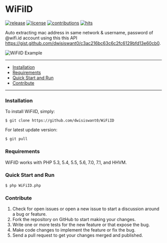 # WiFiID

[![release](https://img.shields.io/github/release/dwisiswant0/WiFiID.svg)](https://github.com/dwisiswant0/WiFiID/releases/)
[![license](https://img.shields.io/github/license/dwisiswant0/WiFiID.svg)](https://github.com/dwisiswant0/WiFiID/blob/master/LICENSE)
[![contributions](https://img.shields.io/badge/contributions-welcome-brightgreen.svg?style=flat)](https://github.com/dwisiswant0/WiFiID/issues)
[![hits](http://hits.dwyl.com/dwisiswant0/WiFiID.svg)](http://hits.dwyl.com/dwisiswant0/WiFiID)

Auto extracting mac address in same network & username, password of @wifi.id account using this this API https://gist.github.com/dwisiswant0/c3ac216bc63c6c2fc6129bfd13e60cb0.

![WiFiID Example](https://user-images.githubusercontent.com/25837540/37767629-587ff0cc-2dfd-11e8-888f-bbe063f22e46.png)

---

- [Installation](#installation)
- [Requirements](#requirements)
- [Quick Start and Run](#quick-start-and-run)
- [Contribute](#contribute)

---

### Installation

To install WiFiID, simply:

    $ git clone https://github.com/dwisiswant0/WiFiID

For latest update version:

    $ git pull

### Requirements

WiFiID works with PHP 5.3, 5.4, 5.5, 5.6, 7.0, 7.1, and HHVM.

### Quick Start and Run

	$ php WiFiID.php


### Contribute
1. Check for open issues or open a new issue to start a discussion around a bug or feature.
1. Fork the repository on GitHub to start making your changes.
1. Write one or more tests for the new feature or that expose the bug.
1. Make code changes to implement the feature or fix the bug.
1. Send a pull request to get your changes merged and published.
